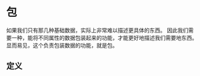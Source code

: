# 包
如果我们只有那几种基础数据，实际上非常难以描述更具体的东西。
因此我们需要一种，能将不同属性的数据包装起来的功能，才能更好地描述我们需要地东西。
显而易见，这个负责包装数据的功能，就是包。
## 定义
